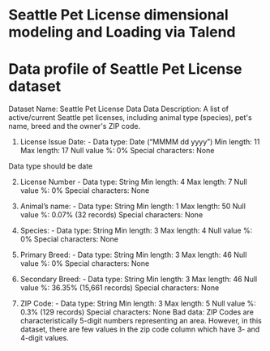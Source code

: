 # Seattle Pet License dimensional modeling and Loading via Talend

# Data profile of Seattle Pet License dataset
Dataset Name: Seattle Pet License Data
Data Description: A list of active/current Seattle pet licenses, including animal type (species), pet's name, breed and the owner's ZIP code.
1.	License Issue Date: -
Data type: Date (“MMMM dd yyyy”)
Min length: 11
Max length: 17
Null value %: 0%
Special characters: None

Data type should be date

2.	License Number -
Data type: String
Min length: 4
Max length: 7
Null value %: 0%
Special characters: None

3.	Animal’s name: -
Data type: String
Min length: 1
Max length: 50
Null value %: 0.07% (32 records)
Special characters: None

4.	Species: -
Data type: String
Min length: 3
Max length: 4
Null value %: 0%
Special characters: None

5.	Primary Breed: -
Data type: String
Min length: 3
Max length: 46
Null value %: 0%
Special characters: None

6.	Secondary Breed: -
Data type: String
Min length: 3
Max length: 46
Null value %: 36.35% (15,661 records)
Special characters: None

7.	ZIP Code: -
Data type: String
Min length: 3
Max length: 5
Null value %: 0.3% (129 records)
Special characters: None
Bad data: ZIP Codes are characteristically 5-digit numbers representing an area. However, in this dataset, there are few values in the zip code column which have 3- and 4-digit values.

